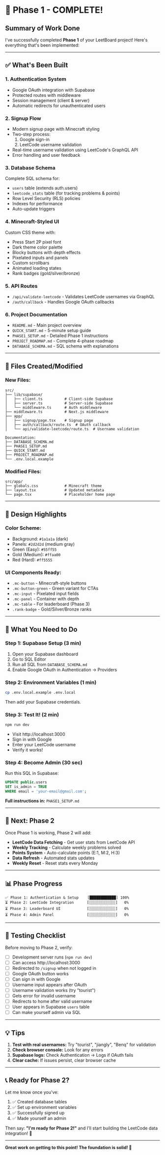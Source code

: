 # 🎉 Phase 1 - COMPLETE!

## Summary of Work Done

I've successfully completed **Phase 1** of your LeetBoard project! Here's everything that's been implemented:

---

## ✅ What's Been Built

### 1. **Authentication System**
- Google OAuth integration with Supabase
- Protected routes with middleware
- Session management (client & server)
- Automatic redirects for unauthenticated users

### 2. **Signup Flow**
- Modern signup page with Minecraft styling
- Two-step process:
  1. Google sign-in
  2. LeetCode username validation
- Real-time username validation using LeetCode's GraphQL API
- Error handling and user feedback

### 3. **Database Schema**
Complete SQL schema for:
- `users` table (extends auth.users)
- `leetcode_stats` table (for tracking problems & points)
- Row Level Security (RLS) policies
- Indexes for performance
- Auto-update triggers

### 4. **Minecraft-Styled UI**
Custom CSS theme with:
- Press Start 2P pixel font
- Dark theme color palette
- Blocky buttons with depth effects
- Pixelated inputs and panels
- Custom scrollbars
- Animated loading states
- Rank badges (gold/silver/bronze)

### 5. **API Routes**
- `/api/validate-leetcode` - Validates LeetCode usernames via GraphQL
- `/auth/callback` - Handles Google OAuth callbacks

### 6. **Project Documentation**
- `README.md` - Main project overview
- `QUICK_START.md` - 5-minute setup guide
- `PHASE1_SETUP.md` - Detailed Phase 1 instructions
- `PROJECT_ROADMAP.md` - Complete 4-phase roadmap
- `DATABASE_SCHEMA.md` - SQL schema with explanations

---

## 📂 Files Created/Modified

### New Files:
```
src/
├── lib/supabase/
│   ├── client.ts          # Client-side Supabase
│   ├── server.ts          # Server-side Supabase
│   └── middleware.ts      # Auth middleware
├── middleware.ts          # Next.js middleware
├── app/
│   ├── signup/page.tsx    # Signup page
│   ├── auth/callback/route.ts  # OAuth callback
│   └── api/validate-leetcode/route.ts  # Username validation

Documentation:
├── DATABASE_SCHEMA.md
├── PHASE1_SETUP.md
├── QUICK_START.md
├── PROJECT_ROADMAP.md
└── .env.local.example
```

### Modified Files:
```
src/app/
├── globals.css            # Minecraft theme
├── layout.tsx             # Updated metadata
└── page.tsx               # Placeholder home page
```

---

## 🎨 Design Highlights

### Color Scheme:
- Background: `#1a1a1a` (dark)
- Panels: `#2d2d2d` (medium gray)
- Green (Easy): `#55ff55`
- Gold (Medium): `#ffaa00`
- Red (Hard): `#ff5555`

### UI Components Ready:
- `.mc-button` - Minecraft-style buttons
- `.mc-button-green` - Green variant for CTAs
- `.mc-input` - Pixelated input fields
- `.mc-panel` - Container with depth
- `.mc-table` - For leaderboard (Phase 3)
- `.rank-badge` - Gold/Silver/Bronze ranks

---

## 🔧 What You Need to Do

### Step 1: Supabase Setup (3 min)
1. Open your Supabase dashboard
2. Go to SQL Editor
3. Run all SQL from `DATABASE_SCHEMA.md`
4. Enable Google OAuth in Authentication → Providers

### Step 2: Environment Variables (1 min)
```bash
cp .env.local.example .env.local
```
Then add your Supabase credentials.

### Step 3: Test It! (2 min)
```bash
npm run dev
```
- Visit http://localhost:3000
- Sign in with Google
- Enter your LeetCode username
- Verify it works!

### Step 4: Become Admin (30 sec)
Run this SQL in Supabase:
```sql
UPDATE public.users 
SET is_admin = TRUE 
WHERE email = 'your-email@gmail.com';
```

**Full instructions in:** `PHASE1_SETUP.md`

---

## 🚀 Next: Phase 2

Once Phase 1 is working, Phase 2 will add:
- **LeetCode Data Fetching** - Get user stats from LeetCode API
- **Weekly Tracking** - Calculate weekly problems solved
- **Points System** - Auto-calculate points (E:1, M:2, H:3)
- **Data Refresh** - Automated stats updates
- **Weekly Reset** - Reset stats every Monday

---

## 📊 Phase Progress

```
✅ Phase 1: Authentication & Setup    [████████████] 100%
⏳ Phase 2: LeetCode Integration      [░░░░░░░░░░░░]   0%
⏳ Phase 3: Leaderboard UI            [░░░░░░░░░░░░]   0%
⏳ Phase 4: Admin Panel               [░░░░░░░░░░░░]   0%
```

---

## 🎯 Testing Checklist

Before moving to Phase 2, verify:

- [ ] Development server runs (`npm run dev`)
- [ ] Can access http://localhost:3000
- [ ] Redirected to `/signup` when not logged in
- [ ] Google OAuth button works
- [ ] Can sign in with Google
- [ ] Username input appears after OAuth
- [ ] Username validation works (try "tourist")
- [ ] Gets error for invalid username
- [ ] Redirects to home after valid username
- [ ] User appears in Supabase `users` table
- [ ] Can make yourself admin via SQL

---

## 💡 Tips

1. **Test with real usernames:** Try "tourist", "jiangly", "Benq" for validation
2. **Check browser console:** Look for any errors
3. **Supabase logs:** Check Authentication → Logs if OAuth fails
4. **Clear cache:** If issues persist, clear browser cache

---

## 📞 Ready for Phase 2?

Let me know once you've:
1. ✅ Created database tables
2. ✅ Set up environment variables  
3. ✅ Successfully signed up
4. ✅ Made yourself an admin

Then say: **"I'm ready for Phase 2!"** and I'll start building the LeetCode data integration! 🚀

---

**Great work on getting to this point! The foundation is solid! 💪**
